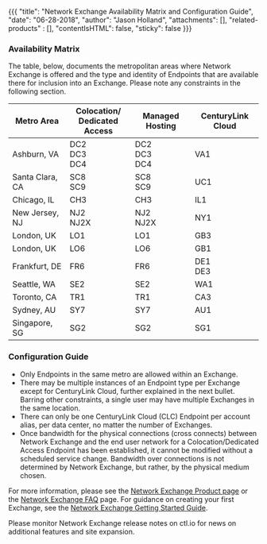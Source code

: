 {{{
  "title": "Network Exchange Availability Matrix and Configuration Guide",
  "date": "06-28-2018",
  "author": "Jason Holland",
  "attachments": [],
  "related-products" : [],
  "contentIsHTML": false,
  "sticky": false
}}}

### Availability Matrix

The table, below, documents the metropolitan areas where Network Exchange is offered and the type and identity of Endpoints that are available there for inclusion into an Exchange. Please note any constraints in the following section.

Metro Area|Colocation/<br>Dedicated Access|Managed Hosting|CenturyLink Cloud
----------|------------------------------------|---------------|-----------------
Ashburn, VA|DC2<br>DC3<br>DC4|DC2<br>DC3<br>DC4|VA1
Santa Clara, CA|SC8<br>SC9|SC8<br>SC9|UC1
Chicago, IL|CH3|CH3|IL1
New Jersey, NJ|NJ2<br>NJ2X|NJ2<br>NJ2X|NY1
London, UK|LO1|LO1|GB3
London, UK|LO6|LO6|GB1
Frankfurt, DE|FR6|FR6|DE1<br>DE3
Seattle, WA|SE2|SE2|WA1
Toronto, CA|TR1|TR1|CA3
Sydney, AU|SY7|SY7|AU1
Singapore, SG|SG2|SG2|SG1


### Configuration Guide

* Only Endpoints in the same metro are allowed within an Exchange.
* There may be multiple instances of an Endpoint type per Exchange except for CenturyLink Cloud, further explained in the next bullet. Barring other constraints, a single user may have multiple Exchanges in the same location.
* There can only be one CenturyLink Cloud (CLC) Endpoint per account alias, per data center, no matter the number of Exchanges.
* Once bandwidth for the physical connections (cross connects) between Network Exchange and the end user network for a Colocation/Dedicated Access Endpoint has been established, it cannot be modified without a scheduled service change. Bandwidth over connections is not determined by Network Exchange, but rather, by the physical medium chosen.

For more information, please see the [Network Exchange Product page](https://www.ctl.io/network-exchange/) or the [Network Exchange FAQ](../Network/network-exchange-faqs.md) page. For guidance on creating your first Exchange, see the [Network Exchange Getting Started Guide](../Network/network-exchange-getting-started-guide.md).

Please monitor Network Exchange release notes on ctl.io for news on additional features and site expansion. 
